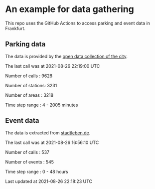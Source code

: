 # An example for data gathering

This repo uses the GitHub Actions to access parking and event data in Frankfurt.

## Parking data
The data is provided by the [open data collection of the city](https://www.offenedaten.frankfurt.de/).

The last call was at 2021-08-26 22:19:00 UTC

Number of calls   : 9628

Number of stations: 3231

Number of areas   : 3218

Time step range   :    4 - 2005 minutes


## Event data
The data is extracted from [stadtleben.de](https://stadtleben.de/frankfurt/).

The last call was at 2021-08-26 16:56:10 UTC

Number of calls   : 537

Number of events  : 545

Time step range   :   0 -  48 hours


Last updated at 2021-08-26 22:18:23 UTC
